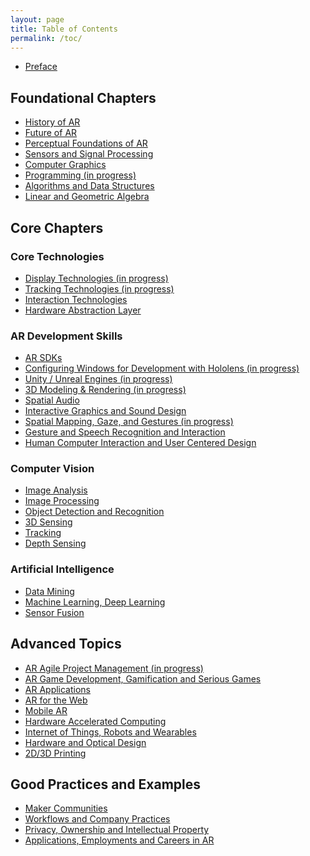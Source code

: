 ```yaml
---
layout: page
title: Table of Contents
permalink: /toc/
---
```


- [Preface](/ar-for-eu-book/chapter/preface/)

## Foundational Chapters

- [History of AR](/ar-for-eu-book/chapter/historyar/)
- [Future of AR](/ar-for-eu-book/chapter/futurear/)
- [Perceptual Foundations of AR](/ar-for-eu-book/chapter/perceptionar/)
- [Sensors and Signal Processing](/ar-for-eu-book/chapter/sensors/)
- [Computer Graphics](/ar-for-eu-book/chapter/cg/)
- [Programming (in progress)](/ar-for-eu-book/chapter/prog/)
- [Algorithms and Data Structures](/ar-for-eu-book/chapter/ads/)
- [Linear and Geometric Algebra](/ar-for-eu-book/chapter/math/)

## Core Chapters

### Core Technologies
- [Display Technologies (in progress)](/ar-for-eu-book/chapter/displaytech/)
- [Tracking Technologies (in progress)](/ar-for-eu-book/chapter/tracking/)
- [Interaction Technologies](/ar-for-eu-book/chapter/interaction/)
- [Hardware Abstraction Layer](/ar-for-eu-book/chapter/hal/)

### AR Development Skills

- [AR SDKs](/ar-for-eu-book/chapter/arsdk/)
- [Configuring Windows for Development with Hololens (in progress)](/ar-for-eu-book/chapter/holotoolkit/)
- [Unity / Unreal Engines (in progress)](/ar-for-eu-book/chapter/engines/)
- [3D Modeling & Rendering (in progress)](/ar-for-eu-book/chapter/modeling/)
- [Spatial Audio](/ar-for-eu-book/chapter/spatialaudio/)
- [Interactive Graphics and Sound Design](/ar-for-eu-book/chapter/intdesign/)
- [Spatial Mapping, Gaze, and Gestures (in progress)](/ar-for-eu-book/chapter/spatialMapping/)
- [Gesture and Speech Recognition and Interaction](/ar-for-eu-book/chapter/gesturespeech/)
- [Human Computer Interaction and User Centered Design](/ar-for-eu-book/chapter/hci/)

### Computer Vision

- [Image Analysis](/ar-for-eu-book/chapter/imageanalysis/)
- [Image Processing](/ar-for-eu-book/chapter/imageproc/)
- [Object Detection and Recognition](/ar-for-eu-book/chapter/odr/)
- [3D Sensing](/ar-for-eu-book/chapter/3Dsensing/)
- [Tracking](/ar-for-eu-book/chapter/otracking/)
- [Depth Sensing](/ar-for-eu-book/chapter/depthsensing/)

### Artificial Intelligence

- [Data Mining](/ar-for-eu-book/chapter/dm/)
- [Machine Learning, Deep Learning](/ar-for-eu-book/chapter/ml/)
- [Sensor Fusion](/ar-for-eu-book/chapter/sf/)

## Advanced Topics

- [AR Agile Project Management (in progress)](/ar-for-eu-book/chapter/apm/)
- [AR Game Development, Gamification and Serious Games](/ar-for-eu-book/chapter/game/)
- [AR Applications](/ar-for-eu-book/chapter/apps/)
- [AR for the Web](/ar-for-eu-book/chapter/web/)
- [Mobile AR](/ar-for-eu-book/chapter/mobile/)
- [Hardware Accelerated Computing](/ar-for-eu-book/chapter/hac/)
- [Internet of Things, Robots and Wearables](/ar-for-eu-book/chapter/iot/)
- [Hardware and Optical Design](/ar-for-eu-book/chapter/hardware/)
- [2D/3D Printing](/ar-for-eu-book/chapter/printing/)

## Good Practices and Examples

- [Maker Communities](/ar-for-eu-book/chapter/maker/)
- [Workflows and Company Practices](/ar-for-eu-book/chapter/workflows/)
- [Privacy, Ownership and Intellectual Property](/ar-for-eu-book/chapter/privacy/)
- [Applications, Employments and Careers in AR](/ar-for-eu-book/chapter/careers/)


<!--
<div class="trigger">
<ul class="post-list">
  {% for my_page in site.pages %}
    {% if my_page.title %}
      {% if my_page.categories == 'chapter' %}
      <li>
      <a class="page-link" href="{{ my_page.url | prepend: site.baseurl }}">{{ my_page.title }}</a>
      </li>
      {% endif %}
    {% endif %}
  {% endfor %}
</ul>
</div>
-->
